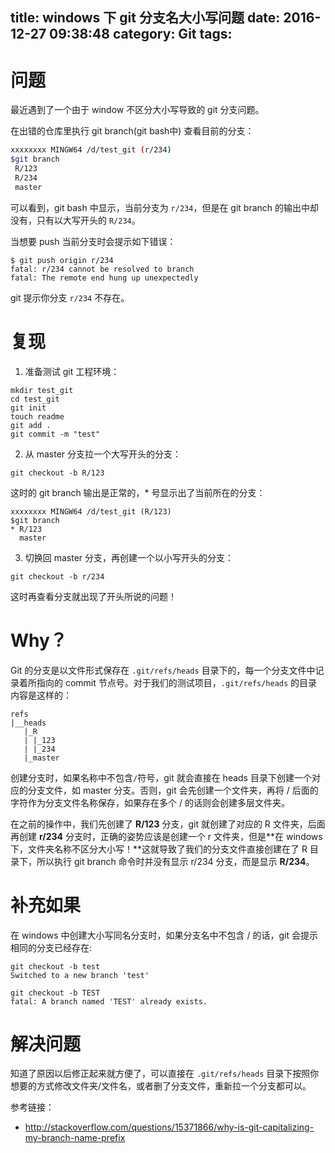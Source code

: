 title: windows 下 git 分支名大小写问题
date: 2016-12-27 09:38:48
category: Git
tags:
---

# 问题
最近遇到了一个由于 window 不区分大小写导致的 git 分支问题。

在出错的仓库里执行 git branch(git bash中) 查看目前的分支：
```bash
xxxxxxxx MINGW64 /d/test_git (r/234)
$git branch
 R/123
 R/234
 master
```
可以看到，git bash 中显示，当前分支为 `r/234`，但是在 git branch 的输出中却没有，只有以大写开头的 `R/234`。

当想要 push 当前分支时会提示如下错误：
```
$ git push origin r/234
fatal: r/234 cannot be resolved to branch
fatal: The remote end hung up unexpectedly
```

git 提示你分支 `r/234` 不存在。

# 复现
1. 准备测试 git 工程环境：
```
mkdir test_git
cd test_git
git init
touch readme
git add .
git commit -m "test"
```

2. 从 master 分支拉一个大写开头的分支：
```
git checkout -b R/123
```

这时的 git branch 输出是正常的，* 号显示出了当前所在的分支：
```
xxxxxxxx MINGW64 /d/test_git (R/123)
$git branch
* R/123
  master
```

3. 切换回 master 分支，再创建一个以小写开头的分支：
```
git checkout -b r/234
```
这时再查看分支就出现了开头所说的问题！

# Why？
Git 的分支是以文件形式保存在 `.git/refs/heads` 目录下的，每一个分支文件中记录着所指向的 commit 节点号。对于我们的测试项目，`.git/refs/heads` 的目录内容是这样的：
```
refs
|__heads
   |_R
   | |_123
   | |_234
   |_master
```
创建分支时，如果名称中不包含`/`符号，git 就会直接在 heads 目录下创建一个对应的分支文件，如 master 分支。否则，git 会先创建一个文件夹，再将 / 后面的字符作为分支文件名称保存，如果存在多个 / 的话则会创建多层文件夹。

在之前的操作中，我们先创建了 **R/123** 分支，git 就创建了对应的 R 文件夹，后面再创建 **r/234** 分支时，正确的姿势应该是创建一个 r 文件夹，但是**在 windows 下，文件夹名称不区分大小写！**这就导致了我们的分支文件直接创建在了 R 目录下，所以执行 git branch 命令时并没有显示 r/234 分支，而是显示 **R/234**。

# 补充如果
在 windows 中创建大小写同名分支时，如果分支名中不包含 / 的话，git 会提示相同的分支已经存在:
```
git checkout -b test
Switched to a new branch 'test'

git checkout -b TEST
fatal: A branch named 'TEST' already exists.
```


# 解决问题
知道了原因以后修正起来就方便了，可以直接在 `.git/refs/heads` 目录下按照你想要的方式修改文件夹/文件名，或者删了分支文件，重新拉一个分支都可以。

参考链接：
* http://stackoverflow.com/questions/15371866/why-is-git-capitalizing-my-branch-name-prefix
